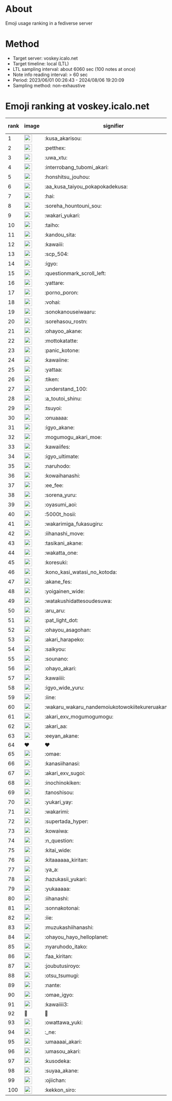# About
Emoji usage ranking in a fediverse server

# Method
- Target server: voskey.icalo.net
- Target timeline: local (LTL)
- LTL sampling interval: about 6060 sec (100 notes at once)
- Note info reading interval: > 60 sec
- Period: 2023/06/01 00:26:43 - 2024/08/06 19:20:09 
- Sampling method: non-exhaustive

# Emoji ranking at voskey.icalo.net

|rank|image|signifier|type|frequency score|
|----|----|----|----|----|
|1|<img height="24" src="https://voskey.icalo.net/emoji/kusa_akarisou.webp">|:kusa_akarisou:|custom|29925|
|2|<img height="24" src="https://voskey.icalo.net/emoji/petthex.webp">|:petthex:|custom|21683|
|3|<img height="24" src="https://voskey.icalo.net/emoji/uwa_xtu.webp">|:uwa_xtu:|custom|11895|
|4|<img height="24" src="https://voskey.icalo.net/emoji/interrobang_tubomi_akari.webp">|:interrobang_tubomi_akari:|custom|11582|
|5|<img height="24" src="https://voskey.icalo.net/emoji/honshitsu_jouhou.webp">|:honshitsu_jouhou:|custom|9064|
|6|<img height="24" src="https://voskey.icalo.net/emoji/aa_kusa_taiyou_pokapokadekusa.webp">|:aa_kusa_taiyou_pokapokadekusa:|custom|8804|
|7|<img height="24" src="https://voskey.icalo.net/emoji/hai.webp">|:hai:|custom|7903|
|8|<img height="24" src="https://voskey.icalo.net/emoji/soreha_hountouni_sou.webp">|:soreha_hountouni_sou:|custom|7031|
|9|<img height="24" src="https://voskey.icalo.net/emoji/wakari_yukari.webp">|:wakari_yukari:|custom|6778|
|10|<img height="24" src="https://voskey.icalo.net/emoji/taiho.webp">|:taiho:|custom|6684|
|11|<img height="24" src="https://voskey.icalo.net/emoji/kandou_sita.webp">|:kandou_sita:|custom|6061|
|12|<img height="24" src="https://voskey.icalo.net/emoji/kawaiii.webp">|:kawaiii:|custom|6055|
|13|<img height="24" src="https://voskey.icalo.net/emoji/scp_504.webp">|:scp_504:|custom|5711|
|14|<img height="24" src="https://voskey.icalo.net/emoji/igyo.webp">|:igyo:|custom|4482|
|15|<img height="24" src="https://voskey.icalo.net/emoji/questionmark_scroll_left.webp">|:questionmark_scroll_left:|custom|4457|
|16|<img height="24" src="https://voskey.icalo.net/emoji/yattare.webp">|:yattare:|custom|4439|
|17|<img height="24" src="https://voskey.icalo.net/emoji/porno_poron.webp">|:porno_poron:|custom|4366|
|18|<img height="24" src="https://voskey.icalo.net/emoji/vohai.webp">|:vohai:|custom|4148|
|19|<img height="24" src="https://voskey.icalo.net/emoji/sonokanouseiwaaru.webp">|:sonokanouseiwaaru:|custom|4122|
|20|<img height="24" src="https://voskey.icalo.net/emoji/sorehasou_rostn.webp">|:sorehasou_rostn:|custom|3960|
|21|<img height="24" src="https://voskey.icalo.net/emoji/ohayoo_akane.webp">|:ohayoo_akane:|custom|3947|
|22|<img height="24" src="https://voskey.icalo.net/emoji/mottokatatte.webp">|:mottokatatte:|custom|3703|
|23|<img height="24" src="https://voskey.icalo.net/emoji/panic_kotone.webp">|:panic_kotone:|custom|3631|
|24|<img height="24" src="https://voskey.icalo.net/emoji/kawaiine.webp">|:kawaiine:|custom|3627|
|25|<img height="24" src="https://voskey.icalo.net/emoji/yattaa.webp">|:yattaa:|custom|3591|
|26|<img height="24" src="https://voskey.icalo.net/emoji/tiken.webp">|:tiken:|custom|3589|
|27|<img height="24" src="https://voskey.icalo.net/emoji/understand_100.webp">|:understand_100:|custom|3543|
|28|<img height="24" src="https://voskey.icalo.net/emoji/a_toutoi_shinu.webp">|:a_toutoi_shinu:|custom|3289|
|29|<img height="24" src="https://voskey.icalo.net/emoji/tsuyoi.webp">|:tsuyoi:|custom|3247|
|30|<img height="24" src="https://voskey.icalo.net/emoji/onuaaaa.webp">|:onuaaaa:|custom|3049|
|31|<img height="24" src="https://voskey.icalo.net/emoji/igyo_akane.webp">|:igyo_akane:|custom|2982|
|32|<img height="24" src="https://voskey.icalo.net/emoji/mogumogu_akari_moe.webp">|:mogumogu_akari_moe:|custom|2834|
|33|<img height="24" src="https://voskey.icalo.net/emoji/kawaiifes.webp">|:kawaiifes:|custom|2833|
|34|<img height="24" src="https://voskey.icalo.net/emoji/igyo_ultimate.webp">|:igyo_ultimate:|custom|2794|
|35|<img height="24" src="https://voskey.icalo.net/emoji/naruhodo.webp">|:naruhodo:|custom|2780|
|36|<img height="24" src="https://voskey.icalo.net/emoji/kowaihanashi.webp">|:kowaihanashi:|custom|2702|
|37|<img height="24" src="https://voskey.icalo.net/emoji/ee_fee.webp">|:ee_fee:|custom|2561|
|38|<img height="24" src="https://voskey.icalo.net/emoji/sorena_yuru.webp">|:sorena_yuru:|custom|2559|
|39|<img height="24" src="https://voskey.icalo.net/emoji/oyasumi_aoi.webp">|:oyasumi_aoi:|custom|2513|
|40|<img height="24" src="https://voskey.icalo.net/emoji/5000t_hosii.webp">|:5000t_hosii:|custom|2473|
|41|<img height="24" src="https://voskey.icalo.net/emoji/wakarimiga_fukasugiru.webp">|:wakarimiga_fukasugiru:|custom|2424|
|42|<img height="24" src="https://voskey.icalo.net/emoji/iihanashi_move.webp">|:iihanashi_move:|custom|2381|
|43|<img height="24" src="https://voskey.icalo.net/emoji/tasikani_akane.webp">|:tasikani_akane:|custom|2180|
|44|<img height="24" src="https://voskey.icalo.net/emoji/wakatta_one.webp">|:wakatta_one:|custom|2157|
|45|<img height="24" src="https://voskey.icalo.net/emoji/koresuki.webp">|:koresuki:|custom|2154|
|46|<img height="24" src="https://voskey.icalo.net/emoji/kono_kasi_watasi_no_kotoda.webp">|:kono_kasi_watasi_no_kotoda:|custom|2146|
|47|<img height="24" src="https://voskey.icalo.net/emoji/akane_fes.webp">|:akane_fes:|custom|2145|
|48|<img height="24" src="https://voskey.icalo.net/emoji/yoigainen_wide.webp">|:yoigainen_wide:|custom|2132|
|49|<img height="24" src="https://voskey.icalo.net/emoji/watakushidattesoudesuwa.webp">|:watakushidattesoudesuwa:|custom|2104|
|50|<img height="24" src="https://voskey.icalo.net/emoji/aru_aru.webp">|:aru_aru:|custom|2104|
|51|<img height="24" src="https://voskey.icalo.net/emoji/pat_light_dot.webp">|:pat_light_dot:|custom|2052|
|52|<img height="24" src="https://voskey.icalo.net/emoji/ohayou_asagohan.webp">|:ohayou_asagohan:|custom|2006|
|53|<img height="24" src="https://voskey.icalo.net/emoji/akari_harapeko.webp">|:akari_harapeko:|custom|1991|
|54|<img height="24" src="https://voskey.icalo.net/emoji/saikyou.webp">|:saikyou:|custom|1952|
|55|<img height="24" src="https://voskey.icalo.net/emoji/sounano.webp">|:sounano:|custom|1939|
|56|<img height="24" src="https://voskey.icalo.net/emoji/ohayo_akari.webp">|:ohayo_akari:|custom|1934|
|57|<img height="24" src="https://voskey.icalo.net/emoji/kawaiiii.webp">|:kawaiiii:|custom|1901|
|58|<img height="24" src="https://voskey.icalo.net/emoji/igyo_wide_yuru.webp">|:igyo_wide_yuru:|custom|1879|
|59|<img height="24" src="https://voskey.icalo.net/emoji/iine.webp">|:iine:|custom|1809|
|60|<img height="24" src="https://voskey.icalo.net/emoji/wakaru_wakaru_nandemoiukotowokiitekureruakanetyan.webp">|:wakaru_wakaru_nandemoiukotowokiitekureruakanetyan:|custom|1800|
|61|<img height="24" src="https://voskey.icalo.net/emoji/akari_exv_mogumogumogu.webp">|:akari_exv_mogumogumogu:|custom|1794|
|62|<img height="24" src="https://voskey.icalo.net/emoji/akari_aa.webp">|:akari_aa:|custom|1717|
|63|<img height="24" src="https://voskey.icalo.net/emoji/eeyan_akane.webp">|:eeyan_akane:|custom|1701|
|64|❤|❤|unicode|1672|
|65|<img height="24" src="https://voskey.icalo.net/emoji/omae.webp">|:omae:|custom|1659|
|66|<img height="24" src="https://voskey.icalo.net/emoji/kanasiihanasi.webp">|:kanasiihanasi:|custom|1640|
|67|<img height="24" src="https://voskey.icalo.net/emoji/akari_exv_sugoi.webp">|:akari_exv_sugoi:|custom|1620|
|68|<img height="24" src="https://voskey.icalo.net/emoji/inochinokiken.webp">|:inochinokiken:|custom|1615|
|69|<img height="24" src="https://voskey.icalo.net/emoji/tanoshisou.webp">|:tanoshisou:|custom|1615|
|70|<img height="24" src="https://voskey.icalo.net/emoji/yukari_yay.webp">|:yukari_yay:|custom|1613|
|71|<img height="24" src="https://voskey.icalo.net/emoji/wakarimi.webp">|:wakarimi:|custom|1568|
|72|<img height="24" src="https://voskey.icalo.net/emoji/supertada_hyper.webp">|:supertada_hyper:|custom|1547|
|73|<img height="24" src="https://voskey.icalo.net/emoji/kowaiwa.webp">|:kowaiwa:|custom|1522|
|74|<img height="24" src="https://voskey.icalo.net/emoji/n_question.webp">|:n_question:|custom|1509|
|75|<img height="24" src="https://voskey.icalo.net/emoji/kitai_wide.webp">|:kitai_wide:|custom|1498|
|76|<img height="24" src="https://voskey.icalo.net/emoji/kitaaaaaa_kiritan.webp">|:kitaaaaaa_kiritan:|custom|1497|
|77|<img height="24" src="https://voskey.icalo.net/emoji/ya_a.webp">|:ya_a:|custom|1495|
|78|<img height="24" src="https://voskey.icalo.net/emoji/hazukasii_yukari.webp">|:hazukasii_yukari:|custom|1448|
|79|<img height="24" src="https://voskey.icalo.net/emoji/yukaaaaa.webp">|:yukaaaaa:|custom|1383|
|80|<img height="24" src="https://voskey.icalo.net/emoji/iihanashi.webp">|:iihanashi:|custom|1374|
|81|<img height="24" src="https://voskey.icalo.net/emoji/sonnakotonai.webp">|:sonnakotonai:|custom|1363|
|82|<img height="24" src="https://voskey.icalo.net/emoji/iie.webp">|:iie:|custom|1349|
|83|<img height="24" src="https://voskey.icalo.net/emoji/muzukashiihanashi.webp">|:muzukashiihanashi:|custom|1339|
|84|<img height="24" src="https://voskey.icalo.net/emoji/ohayou_hayo_helloplanet.webp">|:ohayou_hayo_helloplanet:|custom|1329|
|85|<img height="24" src="https://voskey.icalo.net/emoji/nyaruhodo_itako.webp">|:nyaruhodo_itako:|custom|1313|
|86|<img height="24" src="https://voskey.icalo.net/emoji/faa_kiritan.webp">|:faa_kiritan:|custom|1306|
|87|<img height="24" src="https://voskey.icalo.net/emoji/joubutusiroyo.webp">|:joubutusiroyo:|custom|1292|
|88|<img height="24" src="https://voskey.icalo.net/emoji/otsu_tsumugi.webp">|:otsu_tsumugi:|custom|1261|
|89|<img height="24" src="https://voskey.icalo.net/emoji/nante.webp">|:nante:|custom|1246|
|90|<img height="24" src="https://voskey.icalo.net/emoji/omae_igyo.webp">|:omae_igyo:|custom|1231|
|91|<img height="24" src="https://voskey.icalo.net/emoji/kawaiiii3.webp">|:kawaiiii3:|custom|1229|
|92|🤔|🤔|unicode|1223|
|93|<img height="24" src="https://voskey.icalo.net/emoji/owattawa_yuki.webp">|:owattawa_yuki:|custom|1220|
|94|<img height="24" src="https://voskey.icalo.net/emoji/_ne.webp">|:_ne:|custom|1190|
|95|<img height="24" src="https://voskey.icalo.net/emoji/umaaaai_akari.webp">|:umaaaai_akari:|custom|1177|
|96|<img height="24" src="https://voskey.icalo.net/emoji/umasou_akari.webp">|:umasou_akari:|custom|1175|
|97|<img height="24" src="https://voskey.icalo.net/emoji/kusodeka.webp">|:kusodeka:|custom|1163|
|98|<img height="24" src="https://voskey.icalo.net/emoji/suyaa_akane.webp">|:suyaa_akane:|custom|1162|
|99|<img height="24" src="https://voskey.icalo.net/emoji/ojiichan.webp">|:ojiichan:|custom|1160|
|100|<img height="24" src="https://voskey.icalo.net/emoji/kekkon_siro.webp">|:kekkon_siro:|custom|1159|
